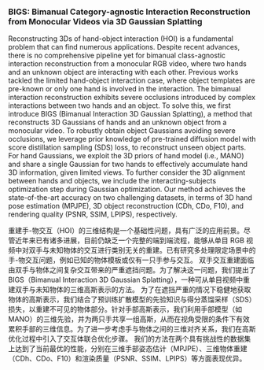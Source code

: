 ### BIGS: Bimanual Category-agnostic Interaction Reconstruction from Monocular Videos via 3D Gaussian Splatting

Reconstructing 3Ds of hand-object interaction (HOI) is a fundamental problem that can find numerous applications. Despite recent advances, there is no comprehensive pipeline yet for bimanual class-agnostic interaction reconstruction from a monocular RGB video, where two hands and an unknown object are interacting with each other. Previous works tackled the limited hand-object interaction case, where object templates are pre-known or only one hand is involved in the interaction. The bimanual interaction reconstruction exhibits severe occlusions introduced by complex interactions between two hands and an object. To solve this, we first introduce BIGS (Bimanual Interaction 3D Gaussian Splatting), a method that reconstructs 3D Gaussians of hands and an unknown object from a monocular video. To robustly obtain object Gaussians avoiding severe occlusions, we leverage prior knowledge of pre-trained diffusion model with score distillation sampling (SDS) loss, to reconstruct unseen object parts. For hand Gaussians, we exploit the 3D priors of hand model (i.e., MANO) and share a single Gaussian for two hands to effectively accumulate hand 3D information, given limited views. To further consider the 3D alignment between hands and objects, we include the interacting-subjects optimization step during Gaussian optimization. Our method achieves the state-of-the-art accuracy on two challenging datasets, in terms of 3D hand pose estimation (MPJPE), 3D object reconstruction (CDh, CDo, F10), and rendering quality (PSNR, SSIM, LPIPS), respectively.

重建手-物交互（HOI）的三维结构是一个基础性问题，具有广泛的应用前景。尽管近年来已有诸多进展，目前仍缺乏一个完整的端到端流程，能够从单目 RGB 视频中对双手与未知物体的交互进行类别无关的重建。已有研究多处理限定场景中的手-物交互问题，例如已知的物体模板或仅有一只手参与交互。
双手交互重建面临由双手与物体之间复杂交互带来的严重遮挡问题。为了解决这一问题，我们提出了 BIGS（Bimanual Interaction 3D Gaussian Splatting），一种可从单目视频中重建双手与未知物体的三维高斯表示的方法。
为了在遮挡严重的情况下稳健地获取物体的高斯表示，我们结合了预训练扩散模型的先验知识与得分蒸馏采样（SDS）损失，以重建不可见的物体部分。针对手部高斯表示，我们利用手部模型（如 MANO）的三维先验，并为两只手共享一组高斯，从而在视角受限的条件下有效累积手部的三维信息。为了进一步考虑手与物体之间的三维对齐关系，我们在高斯优化过程中引入了交互体联合优化步骤。
我们的方法在两个具有挑战性的数据集上达到了当前最优的性能，分别在三维手部姿态估计（MPJPE）、三维物体重建（CDh、CDo、F10）和渲染质量（PSNR、SSIM、LPIPS）等方面表现优异。
